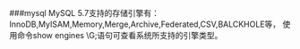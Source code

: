 ###mysql
MySQL 5.7支持的存储引擎有：InnoDB,MyISAM,Memory,Merge,Archive,Federated,CSV,BALCKHOLE等，
使用命令show engines \G;语句可查看系统所支持的引擎类型。